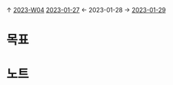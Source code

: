 
↑ [2023-W04](2023-W04.md)
[2023-01-27](2023-01-27.md) ← 2023-01-28 → [2023-01-29](2023-01-29.md)


# 목표



# 노트




